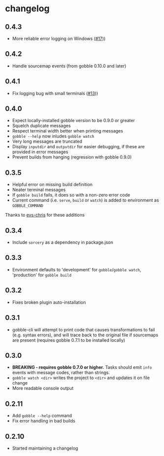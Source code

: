 # changelog

## 0.4.3

* More reliable error logging on Windows ([#17](https://github.com/gobblejs/gobble-cli/pull/17)))

## 0.4.2

* Handle sourcemap events (from gobble 0.10.0 and later)

## 0.4.1

* Fix logging bug with small terminals ([#13](https://github.com/gobblejs/gobble-cli/issues/13)))

## 0.4.0

* Expect locally-installed gobble version to be 0.9.0 or greater
* Squelch duplicate messages
* Respect terminal width better when printing messages
* `gobble --help` now inludes `gobble watch`
* Very long messages are truncated
* Display `inputdir` and `outputdir` for easier debugging, if these are provided in error messages
* Prevent builds from hanging (regression with gobble 0.9.0)

## 0.3.5

* Helpful error on missing build definition
* Neater terminal messages
* If `gobble build` fails, it does so with a non-zero error code
* Current command (i.e. `serve`, `build` or `watch`) is added to environment as `GOBBLE_COMMAND`

Thanks to [evs-chris](https://github.com/evs-chris) for these additions

## 0.3.4

* Include `sorcery` as a dependency in package.json

## 0.3.3

* Environment defaults to 'development' for `gobble`/`gobble watch`, 'production' for `gobble build`

## 0.3.2

* Fixes broken plugin auto-installation

## 0.3.1

* gobble-cli will attempt to print code that causes transformations to fail (e.g. syntax errors), and will trace back to the original file if sourcemaps are present (requires gobble 0.7.1 to be installed locally)

## 0.3.0

* **BREAKING - requires gobble 0.7.0 or higher.** Tasks should emit `info` events with message codes, rather than strings.
* `gobble watch <dir>` writes the project to `<dir>` and updates it on file change
* More readable console output

## 0.2.11

* Add `gobble --help` command
* Fix error handling in bad builds

## 0.2.10

* Started maintaining a changelog
